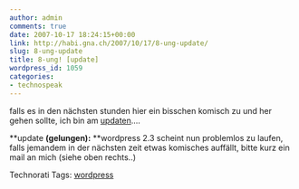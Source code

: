 ```yaml
---
author: admin
comments: true
date: 2007-10-17 18:24:15+00:00
link: http://habi.gna.ch/2007/10/17/8-ung-update/
slug: 8-ung-update
title: 8-ung! [update]
wordpress_id: 1059
categories:
- technospeak
---
```


falls es in den nächsten stunden hier ein bisschen komisch zu und her gehen sollte, ich bin am [updaten](http://wordpress.org/download/)....

**update **(gelungen):** **wordpress 2.3 scheint nun problemlos zu laufen, falls jemandem in der nächsten zeit etwas komisches auffällt, bitte kurz ein mail an mich (siehe oben rechts..)



Technorati Tags: [wordpress](http://www.technorati.com/tag/wordpress)
